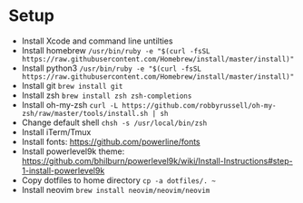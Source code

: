 # Setup

- Install Xcode and command line untilties
- Install homebrew `/usr/bin/ruby -e "$(curl -fsSL https://raw.githubusercontent.com/Homebrew/install/master/install)"`
- Install python3 `/usr/bin/ruby -e "$(curl -fsSL https://raw.githubusercontent.com/Homebrew/install/master/install)"`
- Install git `brew install git`
- Install zsh `brew install zsh zsh-completions`
- Install oh-my-zsh `curl -L https://github.com/robbyrussell/oh-my-zsh/raw/master/tools/install.sh | sh`
- Change default shell `chsh -s /usr/local/bin/zsh`
- Install iTerm/Tmux
- Install fonts: https://github.com/powerline/fonts
- Install powerlevel9k theme: https://github.com/bhilburn/powerlevel9k/wiki/Install-Instructions#step-1-install-powerlevel9k
- Copy dotfiles to home directory `cp -a dotfiles/. ~`
- Install neovim `brew install neovim/neovim/neovim`

